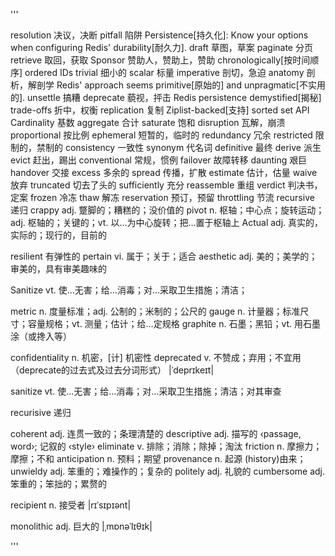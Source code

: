 '''

resolution       决议，决断
pitfall          陷阱
Persistence[持久化]: Know your options when configuring Redis' durability[耐久力].
draft            草图，草案
paginate         分页
retrieve         取回，获取
Sponsor          赞助人，赞助上，赞助
chronologically[按时间顺序] ordered IDs
trivial          细小的
scalar           标量
imperative       剖切，急迫
anatomy          剖析，解剖学
Redis' approach seems primitive[原始的] and unpragmatic[不实用的].
unsettle         搞糟
deprecate        藐视，抨击
Redis persistence demystified[揭秘]
trade-offs       折中，权衡
replication      复制
Ziplist-backed[支持] sorted set API
Cardinality      基数
aggregate        合计
saturate         饱和
disruption       瓦解，崩溃
proportional     按比例
ephemeral        短暂的，临时的
redundancy       冗余
restricted       限制的，禁制的
consistency      一致性
synonym          代名词
definitive       最终
derive           派生
evict            赶出，踢出
conventional     常规，惯例
failover         故障转移
daunting         艰巨
handover         交接
excess           多余的
spread           传播，扩散
estimate         估计，估量
waive            放弃
truncated        切去了头的
sufficiently     充分
reassemble       重组
verdict          判决书，定案
frozen           冷冻
thaw             解冻
reservation      预订，预留
throttling       节流
recursive        递归
crappy			 adj. 蹩脚的；糟糕的；没价值的
pivot			 n. 枢轴；中心点；旋转运动；adj. 枢轴的；关键的；vt. 以…为中心旋转；把…置于枢轴上
Actual			 adj. 真实的，实际的；现行的，目前的

resilient		有弹性的
pertain			vi. 属于；关于；适合
aesthetic		adj. 美的；美学的；审美的，具有审美趣味的

Sanitize		vt. 使…无害；给…消毒；对…采取卫生措施；清洁；

metric			n. 度量标准；adj. 公制的；米制的；公尺的
gauge			n. 计量器；标准尺寸；容量规格；vt. 测量；估计；给…定规格
graphite		n. 石墨；黑铅；vt. 用石墨涂（或搀入等）

confidentiality n. 机密，[计] 机密性
deprecated		v. 不赞成；弃用；不宜用（deprecate的过去式及过去分词形式） |ˈdeprɪkeɪt|

sanitize 		vt. 使…无害；给…消毒；对…采取卫生措施；清洁；对其审查

recurisive		递归

coherent		adj. 连贯一致的；条理清楚的
descriptive		adj. 描写的 ‹passage, word›; 记叙的 ‹style›
eliminate		v. 排除；消除；除掉；淘汰
friction		n. 摩擦力；摩擦；不和
anticipation	n. 预料；期望
provenance		n. 起源 (history)由来；
unwieldy 		adj. 笨重的；难操作的；复杂的
politely		adj. 礼貌的
cumbersome		adj. 笨重的；笨拙的；累赘的

recipient		n. 接受者 |rɪˈsɪpɪənt|

monolithic 		adj. 巨大的 |ˌmɒnəˈlɪθɪk|

'''